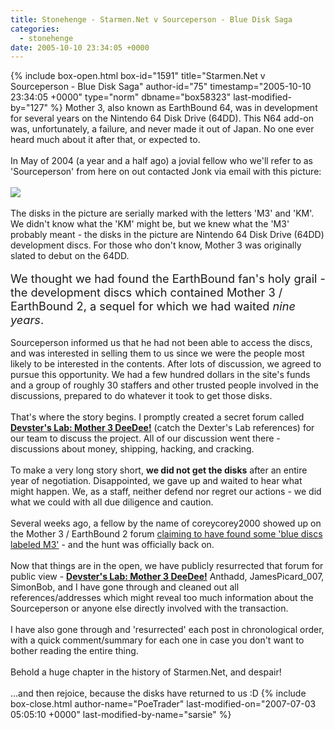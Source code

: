```yaml
---
title: Stonehenge - Starmen.Net v Sourceperson - Blue Disk Saga
categories:
  - stonehenge
date: 2005-10-10 23:34:05 +0000
---
```

{% include box-open.html box-id="1591" title="Starmen.Net v Sourceperson - Blue Disk Saga" author-id="75" timestamp="2005-10-10 23:34:05 +0000" type="norm" dbname="box58323" last-modified-by="127" %}
Mother 3, also known as EarthBound 64, was in development for several years on the Nintendo 64 Disk Drive (64DD). This N64 add-on was, unfortunately, a failure, and never made it out of Japan. No one ever heard much about it after that, or expected to.
<br /><br />
In May of 2004 (a year and a half ago) a jovial fellow who we'll refer to as 'Sourceperson' from here on out contacted Jonk via email with this picture:
<br /><br />
<img align="center" src="http - //www.starmen.net/reidman/holy.jpg" />
<br /><br />
The disks in the picture are serially marked with the letters 'M3' and 'KM'. We didn't know what the 'KM' might be, but we knew what the 'M3' probably meant - the disks in the picture are Nintendo 64 Disk Drive (64DD) development discs. For those who don't know, Mother 3 was originally slated to debut on the 64DD.
<br /><br />
<a name="resume"></a><span style="font-size: 130%">We thought we had found the EarthBound fan's holy grail - the development discs which contained Mother 3 / EarthBound 2, a sequel for which we had waited <em>nine years</em>.</span>
<br /><br />
Sourceperson informed us that he had not been able to access the discs, and was interested in selling them to us since we were the people most likely to be interested in the contents. After lots of discussion, we agreed to pursue this opportunity. We had a few hundred dollars in the site's funds and a group of roughly 30 staffers and other trusted people involved in the discussions, prepared to do whatever it took to get those disks.
<br /><br />
That's where the story begins. I promptly created a secret forum called <strong><a href="http://forum.starmen.net/?t=thread&amp;frm_id=60">Devster's Lab: Mother 3 DeeDee!</a></strong> (catch the Dexter's Lab references) for our team to discuss the project. All of our discussion went there - discussions about money, shipping, hacking, and cracking.
<br /><br />
To make a very long story short, <strong>we did not get the disks</strong> after an entire year of negotiation. Disappointed, we gave up and waited to hear what might happen. We, as a staff, neither defend nor regret our actions - we did what we could with all due diligence and caution.
<br /><br />
Several weeks ago, a fellow by the name of coreycorey2000 showed up on the Mother 3 / EarthBound 2 forum <a href="http://forum.starmen.net/?t=msg&amp;th=16292">claiming to have found some 'blue discs labeled M3'</a> - and the hunt was officially back on.
<br /><br />
Now that things are in the open, we have publicly resurrected that forum for public view - <strong><a href="http://forum.starmen.net/?t=thread&amp;frm_id=60">Devster's Lab: Mother 3 DeeDee!</a></strong> Anthadd, JamesPicard_007, SimonBob, and I have gone through and cleaned out all references/addresses which might reveal too much information about the Sourceperson or anyone else directly involved with the transaction.
<br /><br />
I have also gone through and 'resurrected' each post in chronological order, with a quick comment/summary for each one in case you don't want to bother reading the entire thing.
<br /><br />
Behold a huge chapter in the history of Starmen.Net, and despair!
<br /><br />
...and then rejoice, because the disks have returned to us :D
{% include box-close.html author-name="PoeTrader" last-modified-on="2007-07-03 05:05:10 +0000" last-modified-by-name="sarsie" %}
